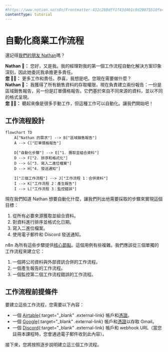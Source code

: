 ```yaml
---
#https://www.notion.so/n8n/Frontmatter-432c2b8dff1f43d4b1c8d20075510fe4
contentType: tutorial
---
```


# 自動化商業工作流程

還記得[我們的朋友 Nathan](/courses/level-one/chapter-3.md)嗎？

**Nathan 🙋：** 您好，又是我。我的經理對我的第一個工作流程自動化解決方案印象深刻，因此她委託我承擔更多責任。<br/>
**您 👩‍🔧：** 更多工作和責任。恭喜，我想是吧。您現在需要做什麼？<br/>
**Nathan 🙋：** 我獲得了所有銷售資料的存取權限，現在負責建立兩份報告：一份是區域銷售報告，另一份是訂單價格報告。它們基於來自不同來源的資料，並以不同的格式呈現。<br/>
**您 👩‍🔧：** 聽起來像是很多手動工作，但這種工作可以自動化。讓我們開始吧！

## 工作流程設計

```mermaid
flowchart TD
    A["Nathan 的需求"] --> B["區域銷售報告"]
    A --> C["訂單價格報告"]
    
    D["自動化步驟"] --> E["1. 獲取並組合資料"]
    D --> F["2. 排序和格式化"]
    D --> G["3. 寫入二進位檔案"]
    D --> H["4. 發送通知"]
    
    I["三個工作流程"] --> J["工作流程 1：合併資料"]
    I --> K["工作流程 2：產生報告"]
    I --> L["工作流程 3：監控錯誤"]
```

現在我們知道 Nathan 想要自動化什麼，讓我們列出他需要採取的步驟來實現這個目標：

1. 從所有必要來源獲取並組合資料。
2. 對資料進行排序並格式化日期。
3. 寫入二進位檔案。
4. 使用電子郵件和 Discord 發送通知。

n8n 為所有這些步驟提供[核心節點](/integrations/builtin/node-types.md#core-nodes)。這個用例有些複雜。我們應該從三個單獨的工作流程來建立它：

1. 一個將公司資料與外部資訊合併的工作流程。
2. 一個產生報告的工作流程。
3. 一個監控第二個工作流程錯誤的工作流程。

## 工作流程前提條件

要建立這些工作流程，您需要以下內容：

* 一個 [Airtable](https://airtable.com/){:target="_blank" .external-link} 帳戶和[憑證](/integrations/builtin/credentials/airtable.md)。
* 一個 [Google](https://www.google.com/account/about/){:target="_blank" .external-link} 帳戶和[憑證](/integrations/builtin/credentials/google/index.md)以存取 Gmail。
* 一個 [Discord](https://discord.com/){:target="_blank" .external-link} 帳戶和 webhook URL（當您註冊本課程時，您會通過電子郵件收到此內容）。

接下來，您將按照逐步說明建立這三個工作流程。